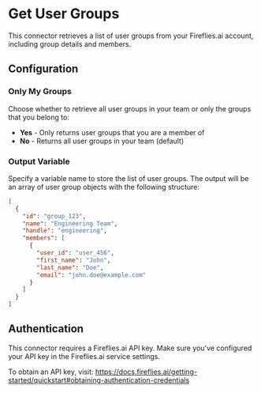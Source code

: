 # Get User Groups

This connector retrieves a list of user groups from your Fireflies.ai account, including group details and members.

## Configuration

### Only My Groups
Choose whether to retrieve all user groups in your team or only the groups that you belong to:
- **Yes** - Only returns user groups that you are a member of
- **No** - Returns all user groups in your team (default)

### Output Variable
Specify a variable name to store the list of user groups. The output will be an array of user group objects with the following structure:

```json
[
  {
    "id": "group_123",
    "name": "Engineering Team",
    "handle": "engineering",
    "members": [
      {
        "user_id": "user_456",
        "first_name": "John",
        "last_name": "Doe",
        "email": "john.doe@example.com"
      }
    ]
  }
]
```

## Authentication

This connector requires a Fireflies.ai API key. Make sure you've configured your API key in the Fireflies.ai service settings.

To obtain an API key, visit: https://docs.fireflies.ai/getting-started/quickstart#obtaining-authentication-credentials